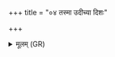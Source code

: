 +++
title = "०४ तस्मा उदीच्या दिशः"

+++
<details><summary>मूलम् (GR)</summary>

तस्मा उदीच्या दिशः ।  
शरदौ मासौ गोप्ताराव् अकुर्वञ् छ्यैतं च नौधसं चानुष्टातारौ ।  
शारदावेनं मासा उदीच्या दिशो गोपायतः  
श्यैतं च नैधसं चा(नु …) ॥ +++(see 1d)+++
</details>